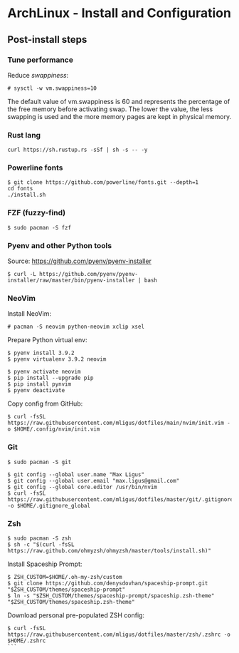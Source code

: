 # ArchLinux - Install and Configuration


## Post-install steps

### Tune performance

Reduce *swappiness*:

```
# sysctl -w vm.swappiness=10
```

The default value of vm.swappiness is 60 and represents the percentage of the free memory before activating swap. The lower the value, the less swapping is used and the more memory pages are kept in physical memory.


### Rust lang

```
curl https://sh.rustup.rs -sSf | sh -s -- -y
```


### Powerline fonts

```
$ git clone https://github.com/powerline/fonts.git --depth=1
cd fonts
./install.sh
```


### FZF (fuzzy-find)

```
$ sudo pacman -S fzf
```

### Pyenv and other Python tools

Source: https://github.com/pyenv/pyenv-installer

```
$ curl -L https://github.com/pyenv/pyenv-installer/raw/master/bin/pyenv-installer | bash
```

### NeoVim

Install NeoVim:
```
# pacman -S neovim python-neovim xclip xsel
```

Prepare Python virtual env:
```
$ pyenv install 3.9.2
$ pyenv virtualenv 3.9.2 neovim

$ pyenv activate neovim
$ pip install --upgrade pip
$ pip install pynvim
$ pyenv deactivate
```

Copy config from GitHub:
```
$ curl -fsSL https://raw.githubusercontent.com/mligus/dotfiles/main/nvim/init.vim -o $HOME/.config/nvim/init.vim
```


### Git

```
$ sudo pacman -S git
```

```
$ git config --global user.name "Max Ligus"
$ git config --global user.email "max.ligus@gmail.com"
$ git config --global core.editor /usr/bin/nvim
$ curl -fsSL https://raw.githubusercontent.com/mligus/dotfiles/master/git/.gitignore_global -o $HOME/.gitignore_global
```


### Zsh

```
$ sudo pacman -S zsh
$ sh -c "$(curl -fsSL https://raw.github.com/ohmyzsh/ohmyzsh/master/tools/install.sh)"
```

Install Spaceship Prompt:
```
$ ZSH_CUSTOM=$HOME/.oh-my-zsh/custom
$ git clone https://github.com/denysdovhan/spaceship-prompt.git "$ZSH_CUSTOM/themes/spaceship-prompt"
$ ln -s "$ZSH_CUSTOM/themes/spaceship-prompt/spaceship.zsh-theme" "$ZSH_CUSTOM/themes/spaceship.zsh-theme"
```

Download personal pre-populated ZSH config:
````
$ curl -fsSL https://raw.githubusercontent.com/mligus/dotfiles/master/zsh/.zshrc -o $HOME/.zshrc
```
